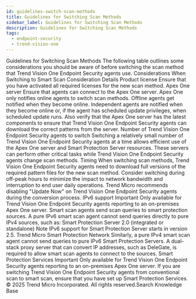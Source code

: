 ```yaml
---
id: guidelines-switch-scan-methods
title: Guidelines for Switching Scan Methods
sidebar_label: Guidelines for Switching Scan Methods
description: Guidelines for Switching Scan Methods
tags:
  - endpoint-security
  - trend-vision-one
---
```


 Guidelines for Switching Scan Methods The following table outlines some considerations you should be aware of before switching the scan method that Trend Vision One Endpoint Security agents use. Considerations When Switching to Smart Scan Consideration Details Product license Ensure that you have activated all required licenses for the new scan method. Apex One server Ensure that agents can connect to the Apex One server. Apex One only notifies online agents to switch scan methods. Offline agents get notified when they become online. Independent agents are notified when they become online or, if the agent has scheduled update privileges, when scheduled update runs. Also verify that the Apex One server has the latest components to ensure that Trend Vision One Endpoint Security agents can download the correct patterns from the server. Number of Trend Vision One Endpoint Security agents to switch Switching a relatively small number of Trend Vision One Endpoint Security agents at a time allows efficient use of the Apex One server and Smart Protection Server resources. These servers can perform other critical tasks while Trend Vision One Endpoint Security agents change scan methods. Timing When switching scan methods, Trend Vision One Endpoint Security agents need to download full versions of the required pattern files for the new scan method. Consider switching during off-peak hours to minimize the impact to network bandwidth and interruption to end user daily operations. Trend Micro recommends disabling "Update Now" on Trend Vision One Endpoint Security agents during the conversion process. IPv6 support Important Only available for Trend Vision One Endpoint Security agents reporting to an on-premises Apex One server. Smart scan agents send scan queries to smart protection sources. A pure IPv6 smart scan agent cannot send queries directly to pure IPv4 sources, such as: Smart Protection Server 2.0 (integrated or standalone) Note IPv6 support for Smart Protection Server starts in version 2.5. Trend Micro Smart Protection Network Similarly, a pure IPv4 smart scan agent cannot send queries to pure IPv6 Smart Protection Servers. A dual-stack proxy server that can convert IP addresses, such as DeleGate, is required to allow smart scan agents to connect to the sources. Smart Protection Services Important Only available for Trend Vision One Endpoint Security agents reporting to an on-premises Apex One server. If you are switching Trend Vision One Endpoint Security agents from conventional scan to smart scan, ensure that you have set up Smart Protection Services. © 2025 Trend Micro Incorporated. All rights reserved.Search Knowledge Base